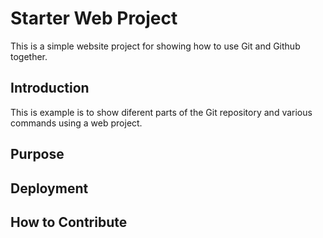# Starter Web Project

This is a simple website project for showing how to use Git and Github together.

##  Introduction

This is example is to show diferent parts of the Git repository and various commands using a  web project.


## Purpose


## Deployment


## How to Contribute

